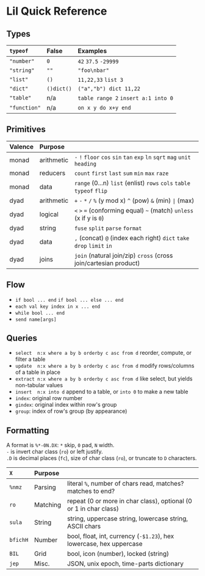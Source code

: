 Lil Quick Reference
===================
Types
-----
| `typeof`     | False      | Examples                            |
| :----------- | :--------- | :---------------------------------- |
| `"number"`   | `0`        | `42` `37.5` `-29999`                |
| `"string"`   | `""`       | `"foo\nbar"`                        |
| `"list"`     | `()`       | `11,22,33` `list 3`                 |
| `"dict"`     | `()dict()` | `("a","b") dict 11,22`              |
| `"table"`    | n/a        | `table range 2` `insert a:1 into 0` |
| `"function"` | n/a        | `on x y do x+y end`                 |

Primitives
----------
| Valence | Purpose    |                                                                             |
| :------ | :--------- | :-------------------------------------------------------------------------- |
| monad   | arithmetic | `-` `!` `floor` `cos` `sin` `tan` `exp` `ln` `sqrt` `mag` `unit` `heading`  |
| monad   | reducers   | `count` `first` `last` `sum` `min` `max` `raze`                             |
| monad   | data       | `range` (0...n) `list` (enlist) `rows` `cols` `table` `typeof` `flip`       |
| dyad    | arithmetic | `+` `-` `*` `/` `%` (y mod x) `^` (pow) `&` (min) <code>\|</code> (max)     |
| dyad    | logical    | `<` `>` `=` (conforming equal) `~` (match) `unless` (x if y is `0`)         |
| dyad    | string     | `fuse` `split` `parse` `format`                                             |
| dyad    | data       | `,` (concat) `@` (index each right) `dict` `take` `drop` `limit` `in`       |
| dyad    | joins      | `join` (natural join/zip) `cross` (cross join/cartesian product)            |

Flow
----
- `if bool ... end` `if bool ... else ... end`
- `each val key index in x ... end`
- `while bool ... end`
- `send name[args]`

Queries
-------
- `select  n:x where a by b orderby c asc from d` reorder, compute, or filter a table
- `update  n:x where a by b orderby c asc from d` modify rows/columns of a table in place
- `extract n:x where a by b orderby c asc from d` like select, but yields non-tabular values
- `insert  n:x into d` append to a table, or `into 0` to make a new table
- `index`: original row number
- `gindex`: original index within row's group
- `group`: index of row's group (by appearance)

Formatting
----------
A format is `%*-0N.DX`: `*` skip, `0` pad, `N` width.<br/>
`-` is invert char class (`ro`) or left justify.<br/>
`.D` is decimal places (`fc`), size of char class (`ro`), or truncate to `D` characters.

| `X`      | Purpose  |                                                                      |
| :------- | :------- | :------------------------------------------------------------------- |
| `%nmz`   | Parsing  | literal `%`, number of chars read, matches? matches to end?          |
| `ro`     | Matching | repeat (0 or more in char class), optional (0 or 1 in char class)    |
| `sula`   | String   | string, uppercase string, lowercase string, ASCII chars              |
| `bfichH` | Number   | bool, float, int, currency (`-$1.23`), hex lowercase, hex uppercase  |
| `BIL`    | Grid     | bool, icon (number), locked (string)                                 |
| `jep`    | Misc.    | JSON, unix epoch, time-parts dictionary                              |
